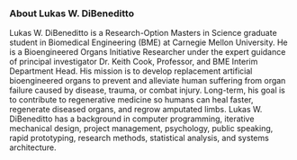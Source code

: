 ### About Lukas W. DiBeneditto

<!--
**dibeneditto/dibeneditto** is a ✨ _special_ ✨ repository because its `README.md` (this file) appears on your GitHub profile.

Here are some ideas to get you started:

- 🔭 I’m currently working on ...
- 🌱 I’m currently learning ...
- 👯 I’m looking to collaborate on ...
- 🤔 I’m looking for help with ...
- 💬 Ask me about ...
- 📫 How to reach me: ...
- 😄 Pronouns: ...
- ⚡ Fun fact: ...
-->
Lukas W. DiBeneditto is a Research-Option Masters in Science graduate student in Biomedical Engineering (BME) at Carnegie Mellon University. He is a Bioengineered Organs Initiative Researcher under the expert guidance of principal investigator Dr. Keith Cook, Professor, and BME Interim Department Head. His mission is to develop replacement artificial bioengineered organs to prevent and alleviate human suffering from organ failure caused by disease, trauma, or combat injury. Long-term, his goal is to contribute to regenerative medicine so humans can heal faster, regenerate diseased organs, and regrow amputated limbs. Lukas W. DiBeneditto has a background in computer programming, iterative mechanical design, project management, psychology, public speaking, rapid prototyping, research methods, statistical analysis, and systems architecture.
